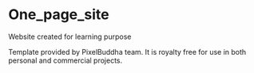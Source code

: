 # One_page_site
Website created for learning purpose

Template provided by PixelBuddha team. It is royalty free for use in
both personal and commercial projects.
